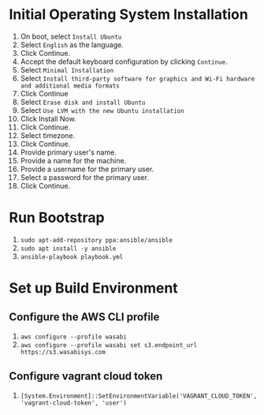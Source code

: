 # Initial Operating System Installation

1. On boot, select `Install Ubuntu`
2. Select `English` as the language.
3. Click Continue.
4. Accept the default keyboard configuration by clicking `Continue`.
5. Select `Minimal Installation`
6. Select `Install third-party software for graphics and Wi-Fi hardware and additional media formats`
7. Click Continue
8. Select `Erase disk and install Ubuntu`
9. Select `Use LVM with the new Ubuntu installation`
10. Click Install Now.
11. Click Continue.
12. Select timezone.
13. Click Continue.
14. Provide primary user's name.
15. Provide a name for the machine.
16. Provide a username for the primary user.
17. Select a password for the primary user.
18. Click Continue.

# Run Bootstrap

1. `sudo apt-add-repository ppa:ansible/ansible`
2. `sudo apt install -y ansible`
3. `ansible-playbook playbook.yml`


# Set up Build Environment

## Configure the AWS CLI profile
1. `aws configure --profile wasabi`
2. `aws configure --profile wasabi set s3.endpoint_url https://s3.wasabisys.com`

## Configure vagrant cloud token
1. `[System.Environment]::SetEnvironmentVariable('VAGRANT_CLOUD_TOKEN', 'vagrant-cloud-token', 'user')`

